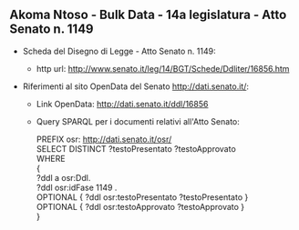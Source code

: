 ## Akoma Ntoso - Bulk Data - 14a legislatura - Atto Senato n. 1149 ##

* Scheda del Disegno di Legge - Atto Senato n. 1149:
	* http url: http://www.senato.it/leg/14/BGT/Schede/Ddliter/16856.htm

* Riferimenti al sito OpenData del Senato http://dati.senato.it/:
	* Link OpenData: http://dati.senato.it/ddl/16856
	* Query SPARQL per i documenti relativi all'Atto Senato:

        PREFIX osr: <http://dati.senato.it/osr/>  
		SELECT DISTINCT ?testoPresentato ?testoApprovato  
		WHERE  
		{  
		    ?ddl a osr:Ddl.  
		    ?ddl osr:idFase 1149 .  
		    OPTIONAL { ?ddl osr:testoPresentato ?testoPresentato }  
		    OPTIONAL { ?ddl osr:testoApprovato ?testoApprovato }  
		}
		